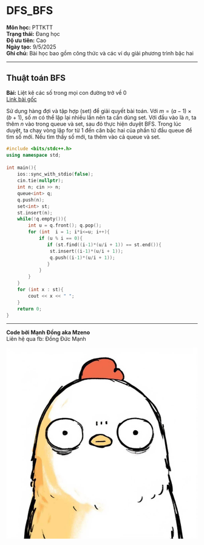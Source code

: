 # DFS_BFS

**Môn học:** PTTKTT  
**Trạng thái:** Đang học  
**Độ ưu tiên:** Cao  
**Ngày tạo:** 9/5/2025  
**Ghi chú:** Bài học bao gồm công thức và các ví dụ giải phương trình bậc hai

---

## Thuật toán BFS

**Bài:** Liệt kê các số trong mọi con đường trở về 0  
[Link bài gốc](http://laptrinhonline.club/problem/tichpxlietkezero)

Sử dụng hàng đợi và tập hợp (set) để giải quyết bài toán. Với $m = (a-1) \times (b+1)$, số $m$ có thể lặp lại nhiều lần nên ta cần dùng set. Với đầu vào là $n$, ta thêm $n$ vào trong queue và set, sau đó thực hiện duyệt BFS. Trong lúc duyệt, ta chạy vòng lặp for từ 1 đến căn bậc hai của phần tử đầu queue để tìm số mới. Nếu tìm thấy số mới, ta thêm vào cả queue và set.

```cpp
#include <bits/stdc++.h>
using namespace std;

int main(){
    ios::sync_with_stdio(false);
    cin.tie(nullptr);
    int n; cin >> n;
    queue<int> q;
    q.push(n);
    set<int> st;
    st.insert(n);
    while(!q.empty()){
        int u = q.front(); q.pop();
        for (int  i = 1; i*i<=u; i++){
            if (u % i == 0){
               if (st.find((i-1)*(u/i + 1)) == st.end()){
                st.insert((i-1)*(u/i + 1));
                q.push((i-1)*(u/i + 1));
               }
            }
        }
    }   
    for (int x : st){
        cout << x << " ";
    }
    return 0;
}
```

---

**Code bởi Mạnh Đồng aka Mzeno**  
Liên hệ qua fb: Đồng Đức Mạnh

![Minh họa](avaGa.jpg)